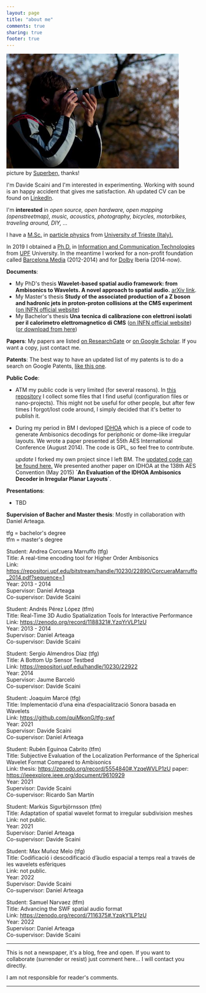 ```yaml
---
layout: page
title: "about me"
comments: true
sharing: true
footer: true
---
```


![That's me!](/images/18t.jpg) <br>
picture by [Superben,](http://www.flickr.com/photos/superben155) thanks!

I'm Davide Scaini and I'm interested in experimenting. Working with sound is an happy accident that gives me satisfaction.
Ah updated CV can be found on [LinkedIn](https://www.linkedin.com/in/davide-scaini/).

I'm **interested** in *open source, open hardware, open mapping (openstreetmap), music,
acoustics, photography, bicycles, motorbikes, traveling around, DIY, ...*

I have a [M.Sc.](http://en.wikipedia.org/wiki/Master%27s_degree) in
[particle physics](http://en.wikipedia.org/wiki/Particle_physics) from
[University of Trieste (Italy).](http://df.units.it/?q=en)

In 2019 I obtained a [Ph.D.](http://en.wikipedia.org/wiki/Doctor_of_Philosophy) 
in [Information and Communication Technologies](http://www.upf.edu/dtic/en/) 
from [UPF](http://www.upf.edu/en/) University.
In the meantime I worked for a non-profit foundation called [Barcelona
Media](http://www.barcelonamedia.org/) (2012-2014) 
and for [Dolby](https://www.dolby.com/) Iberia (2014-now).


**Documents**:

-   My PhD's thesis **Wavelet-based spatial audio framework: from Ambisonics to Wavelets.
    A novel approach to spatial audio.** [arXiv link](https://arxiv.org/abs/2003.03287).
-   My Master's thesis **Study of the associated production of a Z
    boson and hadronic jets in proton-proton collisions at the CMS
    experiment** ([on INFN official
    website](http://www.infn.it/thesis/thesis_dettaglio.php?tid=5970))
-   My Bachelor's thesis **Una tecnica di calibrazione con elettroni
    isolati per il calorimetro elettromagnetico di CMS**
    ([on INFN
    official
    website](http://www.infn.it/thesis/thesis_dettaglio.php?tid=2644))
    ([or download from
    here](http://scaini.org/site/file_download/12/tesi.pdf))


**Papers**:
My papers are listed
[on ResearchGate](http://www.researchgate.net/profile/Davide_Scaini/publications) 
or [on Google Scholar](https://scholar.google.com/citations?user=1R60o-UAAAAJ).
If you want a copy, just contact me.


**Patents**:
The best way to have an updated list of my patents is to do a search on Google Patents, 
[like this one](https://patents.google.com/?inventor=%22davide+scaini%22).


**Public Code**:

-   ATM my public code is very limited (for several reasons). In [this
    repository](https://bitbucket.org/davrandom/misc_projects/src) I
    collect some files that I find useful (configuration files or
    nano-projects).
    This might not be useful for other people, but after few times I
    forgot/lost code around, I simply decided that it's better to
    publish it.
-   During my period in BM I devloped
    [IDHOA](https://github.com/BarcelonaMedia-Audio/idhoa) which is a
    piece of code to generate Ambisonics decodings for periphonic or
    dome-like irregular layouts. We wrote a paper presented at 55th AES
    International Conference (August 2014). The code is GPL, so feel
    free to contribute.

    *update* I forked my own project since I left BM. The [updated code
    can be found here.](https://github.com/davrandom/idhoa) We presented
    another paper on IDHOA at the 138th AES Convention (May 2015) **\`An
    Evaluation of the IDHOA Ambisonics Decoder in Irregular Planar
    Layouts´**.

**Presentations**:

-   TBD


**Supervision of Bacher and Master thesis**:
Mostly in collaboration with Daniel Arteaga.

tfg = bachelor's degree <br>
tfm = master's degree

Student: Andrea Corcuera Marruffo (tfg) <br>
Title: A real-time encoding tool for Higher Order Ambisonics <br>
Link: https://repositori.upf.edu/bitstream/handle/10230/22890/CorcueraMarruffo_2014.pdf?sequence=1 <br>
Year: 2013 - 2014 <br>
Supervisor: Daniel Arteaga <br>
Co-supervisor: Davide Scaini

Student: Andrés Pérez López (tfm) <br>
Title: Real-Time 3D Audio Spatialization Tools for Interactive Performance <br>
Link: https://zenodo.org/record/1188321#.YzqYrVLP1zU <br>
Year: 2013 - 2014 <br>
Supervisor: Daniel Arteaga <br>
Co-supervisor: Davide Scaini

Student: Sergio Almendros Díaz (tfg) <br>
Title: A Bottom Up Sensor Testbed <br>
Link: https://repositori.upf.edu/handle/10230/22922 <br>
Year: 2014 <br>
Supervisor: Jaume Barceló <br>
Co-supervisor: Davide Scaini

Student: Joaquim Marcé (tfg) <br>
Title: Implementació d’una eina d’espacialització Sonora basada en Wavelets <br>
Link: https://github.com/quiMkonG/tfg-swf <br>
Year: 2021 <br>
Supervisor: Davide Scaini <br>
Co-supervisor: Daniel Arteaga

Student: Rubén Eguinoa Cabrito (tfm) <br>
Title: Subjective Evaluation of the Localization Performance of the Spherical Wavelet Format Compared to Ambisonics <br>
Link: thesis: https://zenodo.org/record/5554840#.YzqeWVLP1zU   paper: https://ieeexplore.ieee.org/document/9610929 <br>
Year: 2021 <br>
Supervisor: Davide Scaini <br>
Co-supervisor: Ricardo San Martín

Student: Markús Sigurbjörnsson (tfm) <br>
Title: Adaptation of spatial wavelet format to irregular subdivision meshes <br>
Link: not public. <br>
Year: 2021 <br>
Supervisor: Daniel Arteaga <br>
Co-supervisor: Davide Scaini

Student: Max Muñoz Melo (tfg) <br>
Title: Codificació i descodificació d’àudio espacial a temps real a través de les wavelets esfèriques <br>
Link: not public. <br>
Year: 2022 <br>
Supervisor: Davide Scaini <br>
Co-supervisor: Daniel Arteaga

Student: Samuel Narvaez (tfm) <br>
Title: Advancing the SWF spatial audio format <br>
Link: https://zenodo.org/record/7116375#.YzqkY1LP1zU <br>
Year: 2022 <br>
Supervisor: Daniel Arteaga <br>
Co-supervisor: Davide Scaini


<hr>
This is not a newspaper, it's a blog, free and open. If you want to
collaborate (surrender or resist) just comment here... I will contact
you directly.

I am not responsible for reader's comments.

<hr>

